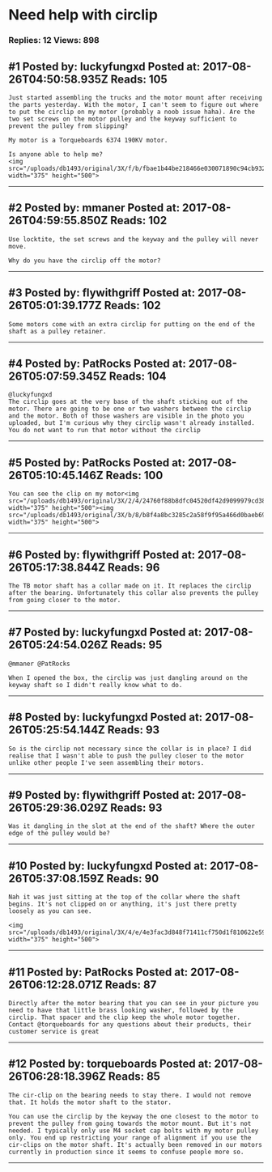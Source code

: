 # Need help with circlip

### Replies: 12 Views: 898

## \#1 Posted by: luckyfungxd Posted at: 2017-08-26T04:50:58.935Z Reads: 105

```
Just started assembling the trucks and the motor mount after receiving the parts yesterday. With the motor, I can't seem to figure out where to put the circlip on my motor (probably a noob issue haha). Are the two set screws on the motor pulley and the keyway sufficient to prevent the pulley from slipping?

My motor is a Torqueboards 6374 190KV motor.

Is anyone able to help me?
<img src="/uploads/db1493/original/3X/f/b/fbae1b44be218466e030071890c94cb932e1120b.JPG" width="375" height="500">
```

---
## \#2 Posted by: mmaner Posted at: 2017-08-26T04:59:55.850Z Reads: 102

```
Use locktite, the set screws and the keyway and the pulley will never move. 

Why do you have the circlip off the motor?
```

---
## \#3 Posted by: flywithgriff Posted at: 2017-08-26T05:01:39.177Z Reads: 102

```
Some motors come with an extra circlip for putting on the end of the shaft as a pulley retainer.
```

---
## \#4 Posted by: PatRocks Posted at: 2017-08-26T05:07:59.345Z Reads: 104

```
@luckyfungxd
The circlip goes at the very base of the shaft sticking out of the motor. There are going to be one or two washers between the circlip and the motor. Both of those washers are visible in the photo you uploaded, but I'm curious why they circlip wasn't already installed. You do not want to run that motor without the circlip
```

---
## \#5 Posted by: PatRocks Posted at: 2017-08-26T05:10:45.146Z Reads: 100

```
You can see the clip on my motor<img src="/uploads/db1493/original/3X/2/4/24760f88b8dfc04520df42d9099979cd38ac19d3.jpg" width="375" height="500"><img src="/uploads/db1493/original/3X/b/8/b8f4a8bc3285c2a58f9f95a466d0baeb69dc7c03.jpg" width="375" height="500">
```

---
## \#6 Posted by: flywithgriff Posted at: 2017-08-26T05:17:38.844Z Reads: 96

```
The TB motor shaft has a collar made on it. It replaces the circlip after the bearing. Unfortunately this collar also prevents the pulley from going closer to the motor.
```

---
## \#7 Posted by: luckyfungxd Posted at: 2017-08-26T05:24:54.026Z Reads: 95

```
@mmaner @PatRocks 

When I opened the box, the circlip was just dangling around on the keyway shaft so I didn't really know what to do.
```

---
## \#8 Posted by: luckyfungxd Posted at: 2017-08-26T05:25:54.144Z Reads: 93

```
So is the circlip not necessary since the collar is in place? I did realise that I wasn't able to push the pulley closer to the motor unlike other people I've seen assembling their motors.
```

---
## \#9 Posted by: flywithgriff Posted at: 2017-08-26T05:29:36.029Z Reads: 93

```
Was it dangling in the slot at the end of the shaft? Where the outer edge of the pulley would be?
```

---
## \#10 Posted by: luckyfungxd Posted at: 2017-08-26T05:37:08.159Z Reads: 90

```
Nah it was just sitting at the top of the collar where the shaft begins. It's not clipped on or anything, it's just there pretty loosely as you can see.

<img src="/uploads/db1493/original/3X/4/e/4e3fac3d848f71411cf750d1f810622e5943e295.JPG" width="375" height="500">
```

---
## \#11 Posted by: PatRocks Posted at: 2017-08-26T06:12:28.071Z Reads: 87

```
Directly after the motor bearing that you can see in your picture you need to have that little brass looking washer, followed by the circlip. That spacer and the clip keep the whole motor together. Contact @torqueboards for any questions about their products, their customer service is great
```

---
## \#12 Posted by: torqueboards Posted at: 2017-08-26T06:28:18.396Z Reads: 85

```
The cir-clip on the bearing needs to stay there. I would not remove that. It holds the motor shaft to the stator.

You can use the circlip by the keyway the one closest to the motor to prevent the pulley from going towards the motor mount. But it's not needed. I typically only use M4 socket cap bolts with my motor pulley only. You end up restricting your range of alignment if you use the cir-clips on the motor shaft. It's actually been removed in our motors currently in production since it seems to confuse people more so.
```

---
